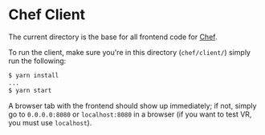 # Chef Client

The current directory is the base for all frontend code for [Chef](https://github.com/UCLA-Creative-Labs/chef.git).

To run the client, make sure you're in this directory (`chef/client/`) simply run the following:

```sh
$ yarn install
...
$ yarn start
```

A browser tab with the frontend should show up immediately; if not, simply go to `0.0.0.0:8080` or `localhost:8080` in a browser (if you want to test VR, you must use `localhost`).
